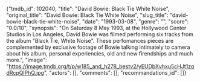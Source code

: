 {"tmdb_id": 102040, "title": "David Bowie: Black Tie White Noise", "original_title": "David Bowie: Black Tie White Noise", "slug_title": "david-bowie-black-tie-white-noise", "date": "1993-03-08", "genre": "", "score": "0.0/10", "synopsis": "On Saturday 8 May 1993, at the Hollywood Center Studios in Los Angeles, David Bowie was filmed performing six tracks from the album \"Black Tie, White Noise\". These perfomances pieces are complemented by exclusive footage of Bowie talking intimately to camera about his album, personal experiencies, old and new firendships and much more.", "image": "https://image.tmdb.org/t/p/w185_and_h278_bestv2/yEUDbXvhxu5cHJt1zqdRcpQlPhQ.jpg", "actors": [], "comments": [], "recommandations_id": []}